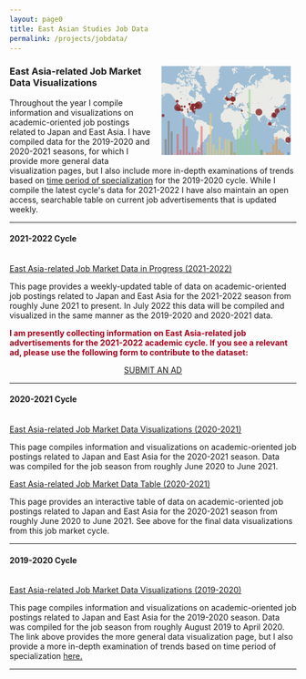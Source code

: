 ```yaml
---
layout: page0
title: East Asian Studies Job Data
permalink: /projects/jobdata/
---
```


<div style>
<img src="/images/Data20_map.png" style="float:right;max-width:45%;padding: 10px 10px 10px 15px;">
</div>
<h3>East Asia-related Job Market Data Visualizations</h3>
<p></p>
Throughout the year I compile information and visualizations on academic-oriented job postings related to Japan and East Asia. I have compiled data for the 2019-2020 and 2020-2021 seasons, for which I provide  more general data visualization pages, but I also include more in-depth examinations of trends based on <a href="/projects/PMjobs2020/">time period of specialization</a> for the 2019-2020 cycle. While I compile the latest cycle's data for 2021-2022 I have also maintain an open access, searchable table on current job advertisements that is updated weekly.
<hr>
<h4><b>2021-2022 Cycle</b></h4>
<br>
<a href="/projects/jobtable2022/">East Asia-related Job Market Data in Progress (2021-2022)</a>
<p></p>
This page provides a weekly-updated table of data on academic-oriented job postings related to Japan and East Asia for the 2021-2022 season from roughly June 2021 to present. In July 2022 this data will be compiled and visualized in the same manner as the 2019-2020 and 2020-2021 data.
<p></p>
<b><font color="#a6001b">I am presently collecting information on East Asia-related job advertisements for the 2021-2022 academic cycle. If you see a relevant ad, please use the following form to contribute to the dataset:</font></b>
<p></p>
<center><a href="https://forms.gle/iUc6LPyXveRixh8L6" class="btn btn-primary btn-lg outline" role="button" target="blank">SUBMIT AN AD</a></center>
<hr>
<h4><b>2020-2021 Cycle</b></h4>
<br>
<a href="/projects/jobs2021/">East Asia-related Job Market Data Visualizations (2020-2021)</a>
<p></p>
This page compiles information and visualizations on academic-oriented job postings related to Japan and East Asia for the 2020-2021 season. Data was compiled for the job season from roughly June 2020 to June 2021.
<p></p>
<a href="/projects/jobtable2021/">East Asia-related Job Market Data Table (2020-2021)</a>
<p></p>
This page provides an interactive table of data on academic-oriented job postings related to Japan and East Asia for the 2020-2021 season from roughly June 2020 to June 2021. See above for the final data visualizations from this job market cycle.
<hr>
<h4><b>2019-2020 Cycle</b></h4>
<br>
<a href="/projects/jobs2020/">East Asia-related Job Market Data Visualizations (2019-2020)</a>
<p></p>
This page compiles information and visualizations on academic-oriented job postings related to Japan and East Asia for the 2019-2020 season. Data was compiled for the job season from roughly August 2019 to April 2020. The link above provides the more general data visualization page, but I also provide a more in-depth examination of trends based on time period of specialization <a href="/projects/PMjobs2020/">here.</a>
<br>
<hr>
<p></p>
